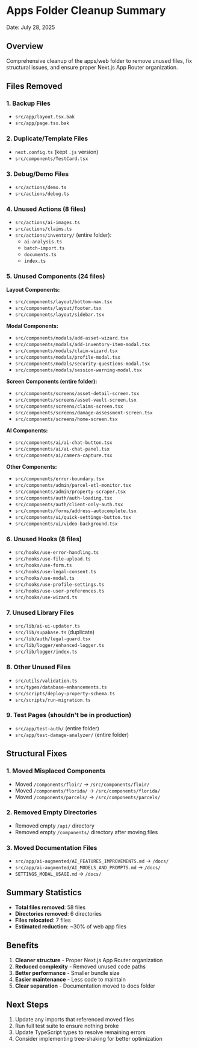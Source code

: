 # Apps Folder Cleanup Summary

Date: July 28, 2025

## Overview
Comprehensive cleanup of the apps/web folder to remove unused files, fix structural issues, and ensure proper Next.js App Router organization.

## Files Removed

### 1. Backup Files
- `src/app/layout.tsx.bak`
- `src/app/page.tsx.bak`

### 2. Duplicate/Template Files
- `next.config.ts` (kept `.js` version)
- `src/components/TestCard.tsx`

### 3. Debug/Demo Files
- `src/actions/demo.ts`
- `src/actions/debug.ts`

### 4. Unused Actions (8 files)
- `src/actions/ai-images.ts`
- `src/actions/claims.ts`
- `src/actions/inventory/` (entire folder):
  - `ai-analysis.ts`
  - `batch-import.ts`
  - `documents.ts`
  - `index.ts`

### 5. Unused Components (24 files)
**Layout Components:**
- `src/components/layout/bottom-nav.tsx`
- `src/components/layout/footer.tsx`
- `src/components/layout/sidebar.tsx`

**Modal Components:**
- `src/components/modals/add-asset-wizard.tsx`
- `src/components/modals/add-inventory-item-modal.tsx`
- `src/components/modals/claim-wizard.tsx`
- `src/components/modals/profile-modal.tsx`
- `src/components/modals/security-questions-modal.tsx`
- `src/components/modals/session-warning-modal.tsx`

**Screen Components (entire folder):**
- `src/components/screens/asset-detail-screen.tsx`
- `src/components/screens/asset-vault-screen.tsx`
- `src/components/screens/claims-screen.tsx`
- `src/components/screens/damage-assessment-screen.tsx`
- `src/components/screens/home-screen.tsx`

**AI Components:**
- `src/components/ai/ai-chat-button.tsx`
- `src/components/ai/ai-chat-panel.tsx`
- `src/components/ai/camera-capture.tsx`

**Other Components:**
- `src/components/error-boundary.tsx`
- `src/components/admin/parcel-etl-monitor.tsx`
- `src/components/admin/property-scraper.tsx`
- `src/components/auth/auth-loading.tsx`
- `src/components/auth/client-only-auth.tsx`
- `src/components/forms/address-autocomplete.tsx`
- `src/components/ui/quick-settings-button.tsx`
- `src/components/ui/video-background.tsx`

### 6. Unused Hooks (8 files)
- `src/hooks/use-error-handling.ts`
- `src/hooks/use-file-upload.ts`
- `src/hooks/use-form.ts`
- `src/hooks/use-legal-consent.ts`
- `src/hooks/use-modal.ts`
- `src/hooks/use-profile-settings.ts`
- `src/hooks/use-user-preferences.ts`
- `src/hooks/use-wizard.ts`

### 7. Unused Library Files
- `src/lib/ai-ui-updater.ts`
- `src/lib/supabase.ts` (duplicate)
- `src/lib/auth/legal-guard.tsx`
- `src/lib/logger/enhanced-logger.ts`
- `src/lib/logger/index.ts`

### 8. Other Unused Files
- `src/utils/validation.ts`
- `src/types/database-enhancements.ts`
- `src/scripts/deploy-property-schema.ts`
- `src/scripts/run-migration.ts`

### 9. Test Pages (shouldn't be in production)
- `src/app/test-auth/` (entire folder)
- `src/app/test-damage-analyzer/` (entire folder)

## Structural Fixes

### 1. Moved Misplaced Components
- Moved `/components/floir/` → `/src/components/floir/`
- Moved `/components/florida/` → `/src/components/florida/`
- Moved `/components/parcels/` → `/src/components/parcels/`

### 2. Removed Empty Directories
- Removed empty `/api/` directory
- Removed empty `/components/` directory after moving files

### 3. Moved Documentation Files
- `src/app/ai-augmented/AI_FEATURES_IMPROVEMENTS.md` → `/docs/`
- `src/app/ai-augmented/AI_MODELS_AND_PROMPTS.md` → `/docs/`
- `SETTINGS_MODAL_USAGE.md` → `/docs/`

## Summary Statistics
- **Total files removed**: 58 files
- **Directories removed**: 6 directories
- **Files relocated**: 7 files
- **Estimated reduction**: ~30% of web app files

## Benefits
1. **Cleaner structure** - Proper Next.js App Router organization
2. **Reduced complexity** - Removed unused code paths
3. **Better performance** - Smaller bundle size
4. **Easier maintenance** - Less code to maintain
5. **Clear separation** - Documentation moved to docs folder

## Next Steps
1. Update any imports that referenced moved files
2. Run full test suite to ensure nothing broke
3. Update TypeScript types to resolve remaining errors
4. Consider implementing tree-shaking for better optimization
